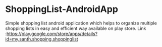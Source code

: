 # ShoppingList-AndroidApp
Simple shopping list android application which helps to organize  multiple shopping lists
in easy and efficient way available on play store.
Link :https://play.google.com/store/apps/details?id=my.santh.shopping.shoppinglist

